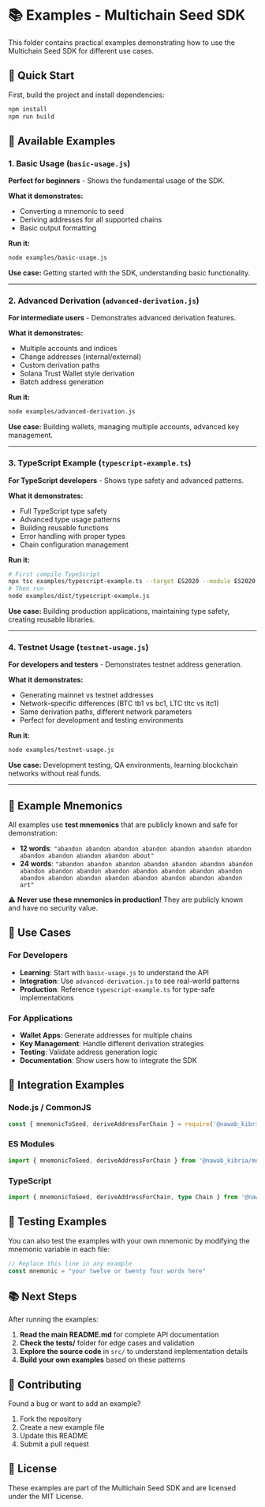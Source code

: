 # 📚 Examples - Multichain Seed SDK

This folder contains practical examples demonstrating how to use the Multichain Seed SDK for different use cases.

## 🚀 Quick Start

First, build the project and install dependencies:

```bash
npm install
npm run build
```

## 📖 Available Examples

### 1. Basic Usage (`basic-usage.js`)
**Perfect for beginners** - Shows the fundamental usage of the SDK.

**What it demonstrates:**
- Converting a mnemonic to seed
- Deriving addresses for all supported chains
- Basic output formatting

**Run it:**
```bash
node examples/basic-usage.js
```

**Use case:** Getting started with the SDK, understanding basic functionality.

---

### 2. Advanced Derivation (`advanced-derivation.js`)
**For intermediate users** - Demonstrates advanced derivation features.

**What it demonstrates:**
- Multiple accounts and indices
- Change addresses (internal/external)
- Custom derivation paths
- Solana Trust Wallet style derivation
- Batch address generation

**Run it:**
```bash
node examples/advanced-derivation.js
```

**Use case:** Building wallets, managing multiple accounts, advanced key management.

---

### 3. TypeScript Example (`typescript-example.ts`)
**For TypeScript developers** - Shows type safety and advanced patterns.

**What it demonstrates:**
- Full TypeScript type safety
- Advanced type usage patterns
- Building reusable functions
- Error handling with proper types
- Chain configuration management

**Run it:**
```bash
# First compile TypeScript
npx tsc examples/typescript-example.ts --target ES2020 --module ES2020 --outDir examples/dist
# Then run
node examples/dist/typescript-example.js
```

**Use case:** Building production applications, maintaining type safety, creating reusable libraries.

---

### 4. Testnet Usage (`testnet-usage.js`)
**For developers and testers** - Demonstrates testnet address generation.

**What it demonstrates:**
- Generating mainnet vs testnet addresses
- Network-specific differences (BTC tb1 vs bc1, LTC tltc vs ltc1)
- Same derivation paths, different network parameters
- Perfect for development and testing environments

**Run it:**
```bash
node examples/testnet-usage.js
```

**Use case:** Development testing, QA environments, learning blockchain networks without real funds.

---

## 🔧 Example Mnemonics

All examples use **test mnemonics** that are publicly known and safe for demonstration:

- **12 words**: `"abandon abandon abandon abandon abandon abandon abandon abandon abandon abandon abandon about"`
- **24 words**: `"abandon abandon abandon abandon abandon abandon abandon abandon abandon abandon abandon abandon abandon abandon abandon abandon abandon abandon abandon abandon abandon abandon abandon art"`

⚠️ **Never use these mnemonics in production!** They are publicly known and have no security value.

## 🎯 Use Cases

### For Developers
- **Learning**: Start with `basic-usage.js` to understand the API
- **Integration**: Use `advanced-derivation.js` to see real-world patterns
- **Production**: Reference `typescript-example.ts` for type-safe implementations

### For Applications
- **Wallet Apps**: Generate addresses for multiple chains
- **Key Management**: Handle different derivation strategies
- **Testing**: Validate address generation logic
- **Documentation**: Show users how to integrate the SDK

## 🔗 Integration Examples

### Node.js / CommonJS
```javascript
const { mnemonicToSeed, deriveAddressForChain } = require('@nawab_kibria/multichain-sdk')
```

### ES Modules
```javascript
import { mnemonicToSeed, deriveAddressForChain } from '@nawab_kibria/multichain-sdk'
```

### TypeScript
```typescript
import { mnemonicToSeed, deriveAddressForChain, type Chain } from '@nawab_kibria/multichain-sdk'
```

## 🧪 Testing Examples

You can also test the examples with your own mnemonic by modifying the mnemonic variable in each file:

```javascript
// Replace this line in any example
const mnemonic = "your twelve or twenty four words here"
```

## 📚 Next Steps

After running the examples:

1. **Read the main README.md** for complete API documentation
2. **Check the tests/** folder for edge cases and validation
3. **Explore the source code** in `src/` to understand implementation details
4. **Build your own examples** based on these patterns

## 🤝 Contributing

Found a bug or want to add an example? 

1. Fork the repository
2. Create a new example file
3. Update this README
4. Submit a pull request

## 📄 License

These examples are part of the Multichain Seed SDK and are licensed under the MIT License.
